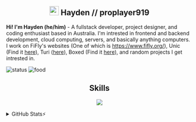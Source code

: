 <h2 align="center" href="https://github.com/proplayer919"><img src="https://s8.gifyu.com/images/979447220829032478.gif" height="25px"> Hayden // proplayer919 </h2>

**Hi! I'm Hayden (he/him)** - A fullstack developer, project designer, and coding enthusiast based in Australia. I'm intrested in frontend and backend development, cloud computing, servers, and basically anything computers. I work on FiFly's websites (One of which is https://www.fifly.org/), Unic (Find it [here](https://github.com/fifly-llc/unic)), Turi ([here](https://github.com/pioneer-ai/turi)), Boxed (Find it [here](https://github.com/pioneer-ai/boxed)), and random projects I get intrested in.

![status](https://img.shields.io/badge/Working_on-Boxed_and_Turi-blue)
![food](https://img.shields.io/badge/Likes_to_eat-Any_Japanese_food_he_can_get_his_hands_on-blue)

<h2 align="center">Skills </h2>

<p align="center">
  <a href="https://skillicons.dev">
    <img src="https://skillicons.dev/icons?i=python,vscode,java,c,cs,cpp,js,css,html,nodejs,ts,docker,unity" />
  </a>
</p>
<details>
<summary>GitHub Stats⚡</summary>
<p align="center">
    <img alt="" src="https://github-readme-stats.vercel.app/api?username=proplayer919&theme=tokyonight&show_icons=true">
</p>

<p align="center">
    <img alt="" src="https://github-readme-stats.vercel.app/api/top-langs/?username=proplayer919&layout=compact&theme=tokyonight&count_private=true&hide_border=true">
</p>
</details>
